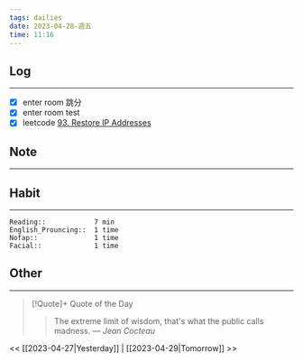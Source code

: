 ```yaml
---
tags: dailies  
date: 2023-04-28-週五
time: 11:16
---
```


## Log
---
- [x] enter room 跳分
- [x] enter room test
- [x] leetcode [93. Restore IP Addresses](https://leetcode.com/problems/restore-ip-addresses/description/)

## Note
---

## Habit
---
```
Reading::            7 min
English_Prouncing::  1 time
Nofap::              1 time
Facial::             1 time

```
## Other
---

> [!Quote]+ Quote of the Day
> > The extreme limit of wisdom, that's what the public calls madness.
> — <cite>Jean Cocteau</cite>

<< [[2023-04-27|Yesterday]] | [[2023-04-29|Tomorrow]] >>